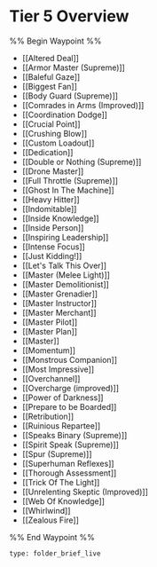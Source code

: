 # Tier 5 Overview

%% Begin Waypoint %%
- [[Altered Deal]]
- [[Armor Master (Supreme)]]
- [[Baleful Gaze]]
- [[Biggest Fan]]
- [[Body Guard (Supreme)]]
- [[Comrades in Arms (Improved)]]
- [[Coordination Dodge]]
- [[Crucial Point]]
- [[Crushing Blow]]
- [[Custom Loadout]]
- [[Dedication]]
- [[Double or Nothing (Supreme)]]
- [[Drone Master]]
- [[Full Throttle (Supreme)]]
- [[Ghost In The Machine]]
- [[Heavy Hitter]]
- [[Indomitable]]
- [[Inside Knowledge]]
- [[Inside Person]]
- [[Inspiring Leadership]]
- [[Intense Focus]]
- [[Just Kidding!]]
- [[Let's Talk This Over]]
- [[Master (Melee Light)]]
- [[Master Demolitionist]]
- [[Master Grenadier]]
- [[Master Instructor]]
- [[Master Merchant]]
- [[Master Pilot]]
- [[Master Plan]]
- [[Master]]
- [[Momentum]]
- [[Monstrous Companion]]
- [[Most Impressive]]
- [[Overchannel]]
- [[Overcharge (improved)]]
- [[Power of Darkness]]
- [[Prepare to be Boarded]]
- [[Retribution]]
- [[Ruinious Repartee]]
- [[Speaks Binary (Supreme)]]
- [[Spirit Speak (Supreme)]]
- [[Spur (Supreme)]]
- [[Superhuman Reflexes]]
- [[Thorough Assessment]]
- [[Trick Of The Light]]
- [[Unrelenting Skeptic (Improved)]]
- [[Web Of Knowledge]]
- [[Whirlwind]]
- [[Zealous Fire]]

%% End Waypoint %%

 
```ccard
type: folder_brief_live
```
 
